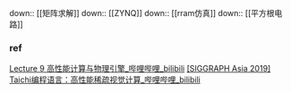 down:: [[矩阵求解]]
down:: [[ZYNQ]]
down:: [[rram仿真]]
down:: [[平方根电路]]
###  ref
[Lecture 9 高性能计算与物理引擎\_哔哩哔哩\_bilibili](https://www.bilibili.com/video/BV1ZK411H7Hc?p=9&vd_source=f8bf73f9a2b495eaf6f8446fa6016bc7)
[[SIGGRAPH Asia 2019] Taichi编程语言：高性能稀疏视觉计算\_哔哩哔哩\_bilibili](https://www.bilibili.com/video/BV13J411h7up/?spm_id_from=333.337.search-card.all.click&vd_source=f8bf73f9a2b495eaf6f8446fa6016bc7)